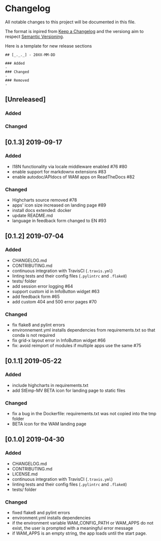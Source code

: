 # Changelog
All notable changes to this project will be documented in this file.

The format is inpired from [Keep a Changelog](http://keepachangelog.com/en/1.0.0/)
and the versiong aim to respect [Semantic Versioning](http://semver.org/spec/v2.0.0.html).

Here is a template for new release sections

```
## [_._._] - 20XX-MM-DD

### Added
-
### Changed
-
### Removed
-
```
## [Unreleased]

### Added

### Changed

## [0.1.3] 2019-09-17

### Added
- I18N functionality via locale middleware enabled #76 #80
- enable support for markdownx extensions #83
- enable autodoc/APIdocs of WAM apps on ReadTheDocs #82

### Changed
- Highcharts source removed #78
- apps' icon size increased on landing page #89
- install docs extended: docker
- update README.md
- language in feedback form changed to EN #93

## [0.1.2] 2019-07-04

### Added
- CHANGELOG.md
- CONTRIBUTING.md
- continuous integration with TravisCI (`.travis.yml`)
- linting tests and their config files (`.pylintrc` and `.flake8`)
- tests/ folder
- add session error logging #64
- support custom id in InfoButton widget #63
- add feedback form #65
- add custom 404 and 500 error pages #70

### Changed
- fix flake8 and pylint errors
- environnement.yml installs dependencies from requirements.txt so that conda is not required
- fix grid-x layout error in InfoButton widget #66
- fix: avoid reimport of modules if multiple apps use the same #75

## [0.1.1] 2019-05-22

### Added
- include highcharts in requirements.txt
- add StEmp-MV BETA icon for landing page to static files

### Changed
- fix a bug in the Dockerfile: requirements.txt was not copied into the tmp folder
- BETA icon for the WAM landing page


## [0.1.0] 2019-04-30

### Added
- CHANGELOG.md
- CONTRIBUTING.md
- LICENSE.md
- continuous integration with TravisCI (`.travis.yml`)
- linting tests and their config files (`.pylintrc` and `.flake8`)
- tests/ folder

### Changed
- fixed flake8 and pylint errors
- environment.yml installs dependencies
- if the environment variable WAM_CONFIG_PATH or WAM_APPS do not exist, the user is prompted with a meaningful error message
- if  WAM_APPS is an empty string, the app loads until the start page.
